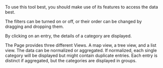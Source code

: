 To use this tool best, you should make use of its features to access the data best.

The filters can be turned on or off, or their order can be changed by dragging and dropping them.

By clicking on an entry, the details of a category are displayed.

The Page provides three different Views. A map view, a tree view, and a list view. The data can be normalized or aggregated. If normalized, each single category will be displayed but might contain duplicate entries. Each entry is distinct if aggregated, but the categories are displayed in groups.
